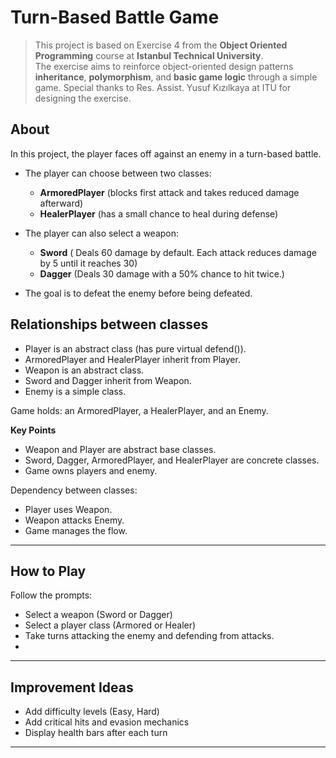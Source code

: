 # Turn-Based Battle Game
>This project is based on Exercise 4 from the **Object Oriented Programming** course at **Istanbul Technical University**.  
>The exercise aims to reinforce object-oriented design patterns **inheritance**, **polymorphism**, and **basic game logic** through a simple game.
>Special thanks to  Res. Assist. Yusuf Kızılkaya at ITU for designing the exercise.

## About
In this project, the player faces off against an enemy in a turn-based battle.  
- The player can choose between two classes:
  - **ArmoredPlayer** (blocks first attack and takes reduced damage afterward)
  - **HealerPlayer** (has a small chance to heal during defense)
- The player can also select a weapon:
  - **Sword** ( Deals 60 damage by default. Each attack reduces damage by 5 until it reaches 30)
  - **Dagger** (Deals 30 damage with a 50% chance to hit twice.)

- The goal is to defeat the enemy before being defeated.
  
## Relationships between classes
- Player is an abstract class (has pure virtual defend()).
- ArmoredPlayer and HealerPlayer inherit from Player.
- Weapon is an abstract class.
- Sword and Dagger inherit from Weapon.
- Enemy is a simple class.
  
Game holds:
an ArmoredPlayer,
a HealerPlayer,
and an Enemy.

**Key Points**
- Weapon and Player are abstract base classes.
- Sword, Dagger, ArmoredPlayer, and HealerPlayer are concrete classes.
- Game owns players and enemy.

Dependency between classes:
- Player uses Weapon.
- Weapon attacks Enemy.
- Game manages the flow.

---

## How to Play
 Follow the prompts:
   - Select a weapon (Sword or Dagger)
   - Select a player class (Armored or Healer)
   - Take turns attacking the enemy and defending from attacks.
   - 
---

## Improvement Ideas
- Add difficulty levels (Easy, Hard)
- Add critical hits and evasion mechanics
- Display health bars after each turn

---


